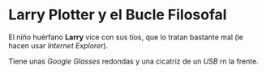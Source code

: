
# Larry Plotter y el Bucle Filosofal

El niño huérfano **Larry** vice con sus tíos, que lo tratan bastante mal (le hacen usar *Internet Explorer*).

Tiene unas *Google Glasses* redondas y una cicatriz de un *USB* rn la frente.
